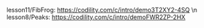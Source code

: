 lesson11/FibFrog: https://codility.com/c/intro/demo3T2XY2-4SQ \n
lesson8/Peaks: https://codility.com/c/intro/demoFWR2ZP-2HX

